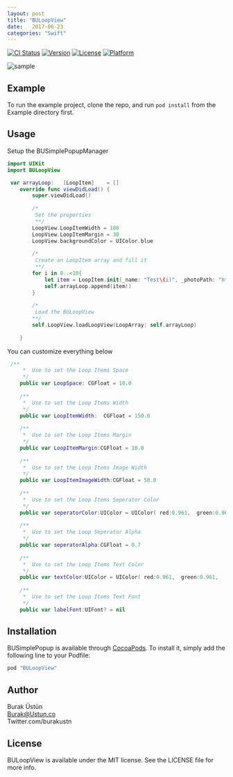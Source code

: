 ```yaml
---
layout: post
title: "BULoopView"
date:   2017-06-23
categories: "Swift"
---
```


[![CI Status](http://img.shields.io/travis/burakustn@gmail.com/BULoopView.svg?style=flat)](https://travis-ci.org/burakustn@gmail.com/BULoopView)
[![Version](https://img.shields.io/cocoapods/v/BULoopView.svg?style=flat)](http://cocoapods.org/pods/BULoopView)
[![License](https://img.shields.io/cocoapods/l/BULoopView.svg?style=flat)](http://cocoapods.org/pods/BULoopView)
[![Platform](https://img.shields.io/cocoapods/p/BULoopView.svg?style=flat)](http://cocoapods.org/pods/BULoopView)

![sample](https://burakustn.com/assets/images/Posts/BULoopView.gif)
## Example

To run the example project, clone the repo, and run `pod install` from the Example directory first.

## Usage

Setup the BUSimplePopupManager

```swift
import UIKit
import BULoopView

 var arrayLoop:   [LoopItem]    = []
    override func viewDidLoad() {
        super.viewDidLoad()
        
        /*
         Set the properties
         **/
        LoopView.LoopItemWidth = 180
        LoopView.LoopItemMargin = 30
        LoopView.backgroundColor = UIColor.blue
        
        /*
         Create an LoopItem array and fill it
         **/
        for i in 0..<10{
            let item = LoopItem.init(_name: "Test\(i)", _photoPath: "https://burakustn.com/assets/images/logo.png")
            self.arrayLoop.append(item!)
        }
        
        /*
         Load the BULoopView
        **/
        self.LoopView.loadLoopView(LoopArray: self.arrayLoop)
        
    }

```

You can customize everything below

```swift
 /**
     *  Use to set the Loop Items Space
     */
    public var LoopSpace: CGFloat = 10.0
    
    /**
     *  Use to set the Loop Items Width
     */
    public var LoopItemWidth:  CGFloat = 150.0
    
    /**
     *  Use to set the Loop Items Margin
     */
    public var LoopItemMargin:CGFloat = 10.0
    
    /**
     *  Use to set the Loop Items Image Width
     */
    public var LoopItemImageWidth:CGFloat = 50.0
    
    /**
     *  Use to set the Loop Items Seperator Color
     */
    public var seperatorColor:UIColor = UIColor( red:0.961,  green:0.961,    blue:0.961, alpha:1)
    
    /**
     *  Use to set the Loop Seperator Alpha
     */
    public var seperatorAlpha:CGFloat = 0.7
    
    /**
     *  Use to set the Loop Items Text Color
     */
    public var textColor:UIColor = UIColor( red:0.961,  green:0.961,    blue:0.961, alpha:1)
    
    /**
     *  Use to set the Loop Items Text Font
     */
    public var labelFont:UIFont? = nil


```

## Installation

BUSimplePopup is available through [CocoaPods](http://cocoapods.org). To install
it, simply add the following line to your Podfile:

```ruby
pod "BULoopView"
```

## Author

Burak Üstün  
Burak@Ustun.co  
Twitter.com/burakustn  
## License
BULoopView is available under the MIT license. See the LICENSE file for more info.
